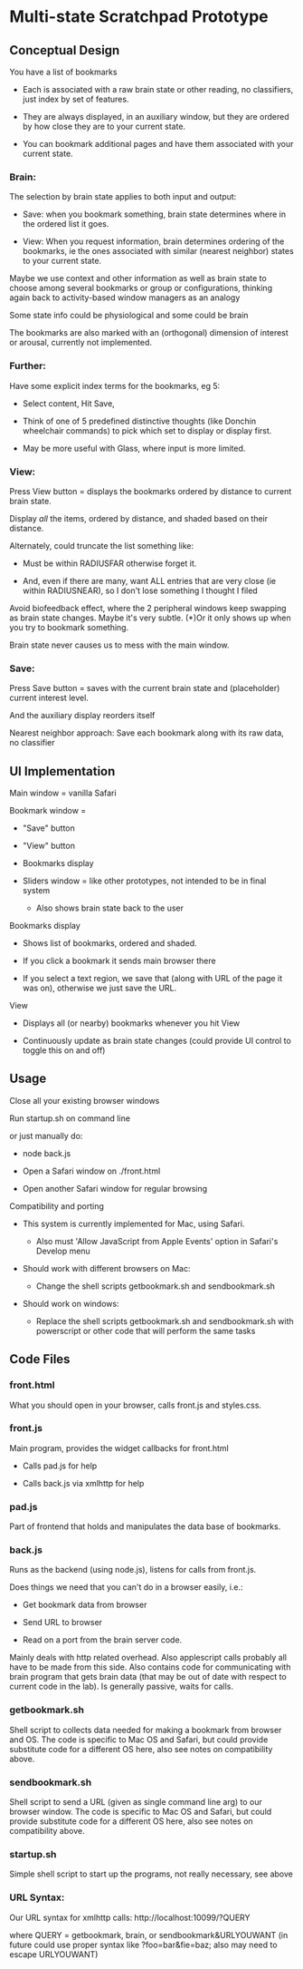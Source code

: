 # Multi-state Scratchpad Prototype

## Conceptual Design

You have a list of bookmarks

* Each is associated with a raw brain state or other reading,
no classifiers, just index by set of features.

* They are always displayed, in an auxiliary window, but they are ordered
by how close they are to your current state.

* You can bookmark additional pages and have them associated
with your current state.

### Brain:

The selection by brain state applies to both input and output:

* Save: when you bookmark something, brain state determines
where in the ordered list it goes.

* View: When you request information, brain determines
ordering of the bookmarks, ie the ones associated
with similar (nearest neighbor) states to your current
state.

Maybe we use context and other information as well as
brain state to choose among several bookmarks or group or
configurations, thinking again back to
activity-based window managers as an analogy

Some state info could be physiological and some could be brain

The bookmarks are also marked with an (orthogonal)
dimension of interest or arousal, currently not implemented.

### Further:
Have some explicit index terms for the bookmarks, eg 5:

* Select content, Hit Save,

* Think of one of 5 predefined distinctive thoughts
(like Donchin wheelchair commands) to pick which set to display
or display first.

* May be more useful with Glass, where input is more limited.

### View:

Press View button = displays the bookmarks ordered by distance
to current brain state. 

Display *all* the items, ordered by distance,
and shaded based on their distance.

Alternately, could truncate the list something like:

* Must be within RADIUSFAR otherwise forget it.

* And, even if there are many, want ALL entries that are
very close (ie within RADIUSNEAR), so I don't lose something I
thought I filed

Avoid biofeedback effect, where the 2 peripheral windows
keep swapping as brain state changes. Maybe it's very subtle.
(*)Or it only shows up when you try to bookmark something.

Brain state never causes us to mess with the main window.

### Save:

Press Save button = saves with
the current brain state and (placeholder) current interest level.

And the auxiliary display reorders itself

Nearest neighbor approach:
Save each bookmark along with its raw data, no classifier

## UI Implementation

Main window = vanilla Safari

Bookmark window =

* "Save" button

* "View" button

* Bookmarks display

* Sliders window = like other prototypes, not intended to be in final system

    * Also shows brain state back to the user

Bookmarks display

* Shows list of bookmarks, ordered and shaded.

* If you click a bookmark it sends main browser there

* If you select a text region, we save that (along
with URL of the page it was on), otherwise we just save the
URL.

View

* Displays all (or nearby) bookmarks whenever you hit View

* Continuously update as brain state changes (could provide UI control to toggle this on and off)

## Usage

Close all your existing browser windows

Run startup.sh on command line

or just manually do:

* node back.js

* Open a Safari window on ./front.html

* Open another Safari window for regular browsing

Compatibility and porting

* This system is currently implemented for Mac, using Safari.

    * Also must 'Allow JavaScript from Apple Events' option in
Safari's Develop menu

* Should work with different browsers on Mac: 

    * Change the shell scripts getbookmark.sh and sendbookmark.sh

* Should work on windows:

    * Replace the shell scripts getbookmark.sh and sendbookmark.sh
with powerscript or other code that will
perform the same tasks

## Code Files

### front.html

What you should open in your browser, calls front.js and styles.css.

### front.js

Main program, provides the widget callbacks for front.html

* Calls pad.js for help

* Calls back.js via xmlhttp for help

### pad.js

Part of frontend that
holds and manipulates the data base of bookmarks.

### back.js

Runs as the backend (using node.js), listens for calls from front.js.

Does things we need that you can't do in a browser easily, i.e.:

* Get bookmark data from browser

* Send URL to browser

* Read on a port from the brain server code.

Mainly deals with http related overhead.
Also applescript calls probably all have to be made from this side.
Also contains code for communicating with brain program that gets brain data (that may be out of date with respect to current code in the lab).
Is generally passive, waits for calls.

### getbookmark.sh

Shell script to collects data needed for making a bookmark from browser and OS.
The code is specific to Mac OS and Safari, but could provide substitute code for a different OS here, also see notes on compatibility above.

### sendbookmark.sh

Shell script to send a URL (given as single command line arg) to our browser window.
The code is specific to Mac OS and Safari, but could provide substitute code for a different OS here, also see notes on compatibility above.

### startup.sh

Simple shell script to start up the programs, not really necessary, see above

### URL Syntax:

Our URL syntax for xmlhttp calls: http://localhost:10099/?QUERY

where QUERY = getbookmark, brain, or sendbookmark&URLYOUWANT
(in future could use proper syntax like ?foo=bar&fie=baz; also may need
to escape URLYOUWANT)

